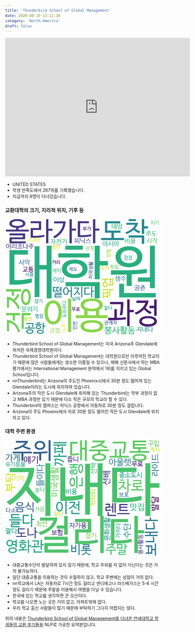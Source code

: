 ```yaml
---
title: 'Thunderbird School of Global Management'
date: 2020-08-19 13:11:10
category: 'North-America'
draft: false
---
```


<iframe
width="600"
height="450"
frameborder="0" style="border:0"
src="https://www.google.com/maps/embed/v1/place?key=AIzaSyC9e1AME-pVmWC4hBpFdu5S4dKzyepa3HQ&q=Thunderbird+School+of+Global+Management&center=33.4517623,-112.06864240000002&zoom=14" allowfullscreen>
</iframe>


* UNITED STATES
* 학생 만족도에서 267위를 기록했습니다.
* 지금까지 8명이 다녀갔습니다. 

### 교환대학의 크기, 지리적 위치, 기후 등

![gen_info-WordCloud](../univ_wordclouds_okt/gen_info/US000179_gen_info_okt.png)

* Thunderbird School of Global Management는 미국 Arizona주 Glendale에 위치한 국제경영대학원이다.
* Thunderbird School of Global Management는 대학원으로만 이루어진 학교이기 때문에 많은 사람들에게는 생소한 이름일 수 있으나, 매해 신문사에서 하는 MBA 평가에서는 International Management 분야에서 1위를 지키고 있는 Global School입니다.
* nnThunderbird는 Arizona의 주도인 Phoenix시에서 30분 정도 떨어져 있는 Glendale이라는 도시에 위치하여 있습니다.
* Arizona주의 작은 도시 Glendale에 위치해 있는 Thunderbird는 학부 과정이 없고 MBA 과정만 있기 때문에 다소 작은 규모의 학교라 할 수 있다.
* Thunderbird의 캠퍼스는 피닉스 공항에서 자동차로 30분 정도 걸립니다.
* Arizona의 주도 Phoenix에서 차로 30분 정도 떨어진 작은 도시 Glendale에 위치하고 있다.


### 대학 주변 환경

![env_info-WordCloud](../univ_wordclouds_okt/env_info/US000179_env_info_okt.png)

* 대중교통수단이 발달하여 있지 않기 때문에, 학교 주위를 차 없이 다닌다는 것은 거의 불가능하다.
* 일단 대중교통을 이용하는 것이 수월하지 않고, 학교 주변에는 상점이 거의 없다.
* nn학교에서 LA는 자동차로 7시간 정도 걸리고 샌디에고나 라스베가스는 5-6 시간 정도 걸리기 때문에 주말을 이용해서 여행을 다닐 수 있습니다.
* 한국에 있는 학교를 생각하면 큰 오산이다.
* 학교를 나오면 노는 곳은 거의 없고, 아파트밖에 없다.
* 우리 학교 출신 사람들이 많기 때문에 부탁하기 그다지 어렵지는 않다.


위의 내용은 [Thunderbird School of Global Management를 다녀온 연세대학교 학생들의 교환 후기들을](http://oia.yonsei.ac.kr/partner/expReport.asp?ucode=US000179&bgbn=A) NLP로 가공한 요약본입니다. 
